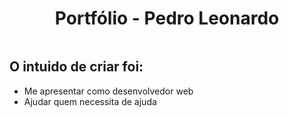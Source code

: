 <h1 style="text-align: center">Portfólio - Pedro Leonardo</h1>
<img>
</img>
<h2>O intuido de criar foi:</h2>
<ul>
  <li>Me apresentar como desenvolvedor web</li>
  <li>Ajudar quem necessita de ajuda</li>
</ul>
